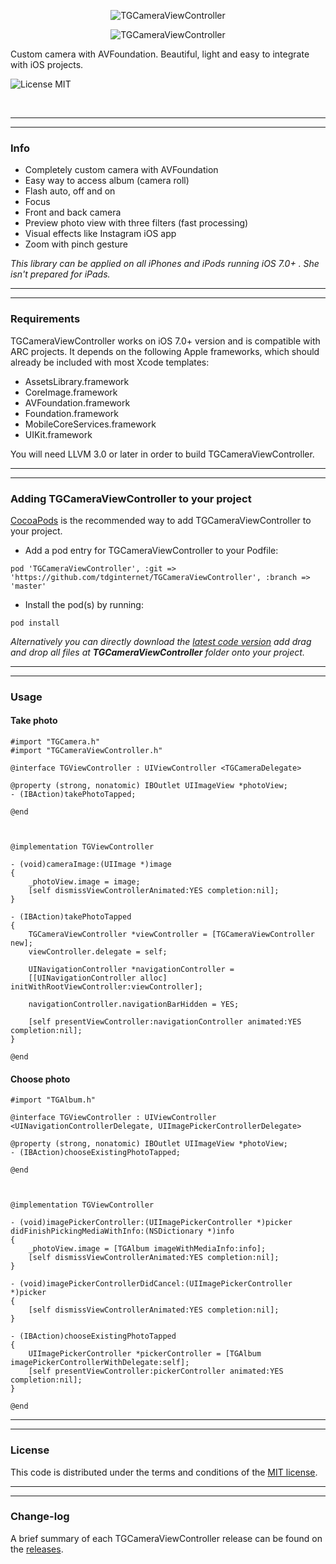 <p align="center">
  <img src="http://s23.postimg.org/4psw1dtyj/TGCamera_View_Controller.png" alt="TGCameraViewController" title="TGCameraViewController">
</p>

<p align="center">
  <img src="http://s13.postimg.org/cjxkzgu87/TGCamera_View_Controller.png" alt="TGCameraViewController" title="TGCameraViewController">
</p>

Custom camera with AVFoundation. Beautiful, light and easy to integrate with iOS projects.

![License MIT](https://go-shields.herokuapp.com/license-MIT-blue.png)

<br/>

---
---

### Info

* Completely custom camera with AVFoundation
* Easy way to access album (camera roll)
* Flash auto, off and on
* Focus
* Front and back camera
* Preview photo view with three filters (fast processing)
* Visual effects like Instagram iOS app
* Zoom with pinch gesture

<em>This library can be applied on all iPhones and iPods running iOS 7.0+ . She isn't prepared for iPads.</em>

---
---

### Requirements

TGCameraViewController works on iOS 7.0+ version and is compatible with ARC projects. It depends on the following Apple frameworks, which should already be included with most Xcode templates:

* AssetsLibrary.framework
* CoreImage.framework
* AVFoundation.framework
* Foundation.framework
* MobileCoreServices.framework
* UIKit.framework

You will need LLVM 3.0 or later in order to build TGCameraViewController.

---
---

### Adding TGCameraViewController to your project

[CocoaPods](http://cocoapods.org) is the recommended way to add TGCameraViewController to your project.

* Add a pod entry for TGCameraViewController to your Podfile:

```
pod 'TGCameraViewController', :git => 'https://github.com/tdginternet/TGCameraViewController', :branch => 'master'
```

* Install the pod(s) by running:

```
pod install
```

<em>Alternatively you can directly download the [latest code version](https://github.com/tdginternet/TGCameraViewController/archive/master.zip) add  drag and drop all files at <strong>TGCameraViewController</strong> folder onto your project.</em>

---
---

### Usage

#### Take photo

```obj-c
#import "TGCamera.h"
#import "TGCameraViewController.h"

@interface TGViewController : UIViewController <TGCameraDelegate>

@property (strong, nonatomic) IBOutlet UIImageView *photoView;
- (IBAction)takePhotoTapped;

@end



@implementation TGViewController

- (void)cameraImage:(UIImage *)image
{
    _photoView.image = image;
    [self dismissViewControllerAnimated:YES completion:nil];
}

- (IBAction)takePhotoTapped
{
	TGCameraViewController *viewController = [TGCameraViewController new];
    viewController.delegate = self;
    
    UINavigationController *navigationController = 
    [[UINavigationController alloc] initWithRootViewController:viewController];

    navigationController.navigationBarHidden = YES;
    
    [self presentViewController:navigationController animated:YES completion:nil];
}

@end
```

#### Choose photo

```obj-c
#import "TGAlbum.h"

@interface TGViewController : UIViewController 
<UINavigationControllerDelegate, UIImagePickerControllerDelegate>

@property (strong, nonatomic) IBOutlet UIImageView *photoView;
- (IBAction)chooseExistingPhotoTapped;

@end



@implementation TGViewController

- (void)imagePickerController:(UIImagePickerController *)picker 
didFinishPickingMediaWithInfo:(NSDictionary *)info
{
    _photoView.image = [TGAlbum imageWithMediaInfo:info];
    [self dismissViewControllerAnimated:YES completion:nil];
}

- (void)imagePickerControllerDidCancel:(UIImagePickerController *)picker
{
    [self dismissViewControllerAnimated:YES completion:nil];
}

- (IBAction)chooseExistingPhotoTapped
{
    UIImagePickerController *pickerController = [TGAlbum imagePickerControllerWithDelegate:self];
    [self presentViewController:pickerController animated:YES completion:nil];
}

@end
```

---
---

### License

This code is distributed under the terms and conditions of the [MIT license](LICENSE).

---
---

### Change-log

A brief summary of each TGCameraViewController release can be found on the [releases](https://github.com/tdginternet/TGCameraViewController/releases).